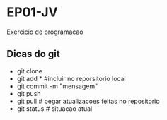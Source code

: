 # EP01-JV
Exercicio de programacao

## Dicas do **git**
- git clone <URL DO GITHUB>
- git add * #incluir no reporsitorio local
- git commit -m "mensagem"
- git push 
- git pull # pegar atualizacoes feitas no repositorio
- git status # situacao atual
